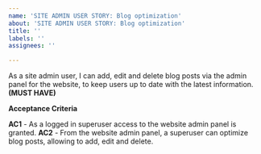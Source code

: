 ```yaml
---
name: 'SITE ADMIN USER STORY: Blog optimization'
about: 'SITE ADMIN USER STORY: Blog optimization'
title: ''
labels: ''
assignees: ''

---
```


As a site admin user, I can add, edit and delete blog posts via the admin panel for the website, to keep users up to date with the latest information. **(MUST HAVE)**

**Acceptance Criteria**

**AC1** - As a logged in superuser access to the website admin panel is granted.
**AC2** - From the website admin panel, a superuser can optimize blog posts, allowing to add, edit and delete.
